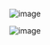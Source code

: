 ![image](https://user-images.githubusercontent.com/20715731/80871752-ff480f00-8c7b-11ea-8462-8220d61eb6e7.png)

![image](https://user-images.githubusercontent.com/20715731/80872486-40422280-8c80-11ea-9732-fe4dc1a97254.png)
